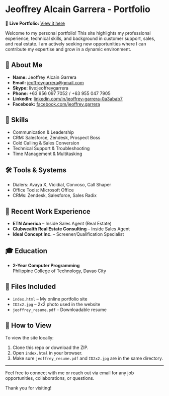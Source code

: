 
# Jeoffrey Alcain Garrera - Portfolio
🔗 **Live Portfolio:** [View it here](https://jgar4139.github.io/my-porfolio/)

Welcome to my personal portfolio! This site highlights my professional experience, technical skills, and background in customer support, sales, and real estate. I am actively seeking new opportunities where I can contribute my expertise and grow in a dynamic environment.

## 👤 About Me

- **Name:** Jeoffrey Alcain Garrera  
- **Email:** [jeoffreygarrera@gmail.com](mailto:jeoffreygarrera@gmail.com)  
- **Skype:** live:jeoffreygarrera  
- **Phone:** +63 956 097 7052 / +63 955 047 7905  
- **LinkedIn:** [linkedin.com/in/jeoffrey-garrera-0a3abab7](https://www.linkedin.com/in/jeoffrey-garrera-0a3abab7)  
- **Facebook:** [facebook.com/jeoffrey.garrera](https://www.facebook.com/jeoffrey.garrera)

## 🧠 Skills

- Communication & Leadership
- CRM: Salesforce, Zendesk, Prospect Boss
- Cold Calling & Sales Conversion
- Technical Support & Troubleshooting
- Time Management & Multitasking

## 🛠️ Tools & Systems

- Dialers: Avaya X, Vicidial, Convoso, Call Shaper  
- Office Tools: Microsoft Office  
- CRMs: Zendesk, Salesforce, Sales Radix

## 💼 Recent Work Experience

- **ETN America** – Inside Sales Agent (Real Estate)  
- **Clubwealth Real Estate Consulting** – Inside Sales Agent  
- **Ideal Concept Inc.** – Screener/Qualification Specialist  

## 🎓 Education

- **2-Year Computer Programming**  
  Philippine College of Technology, Davao City

## 📄 Files Included

- `index.html` – My online portfolio site  
- `ID2x2.jpg` – 2x2 photo used in the website  
- `jeoffrey_resume.pdf` – Downloadable resume  

## 📂 How to View

To view the site locally:

1. Clone this repo or download the ZIP.
2. Open `index.html` in your browser.
3. Make sure `jeoffrey_resume.pdf` and `ID2x2.jpg` are in the same directory.

---

Feel free to connect with me or reach out via email for any job opportunities, collaborations, or questions.

Thank you for visiting!
